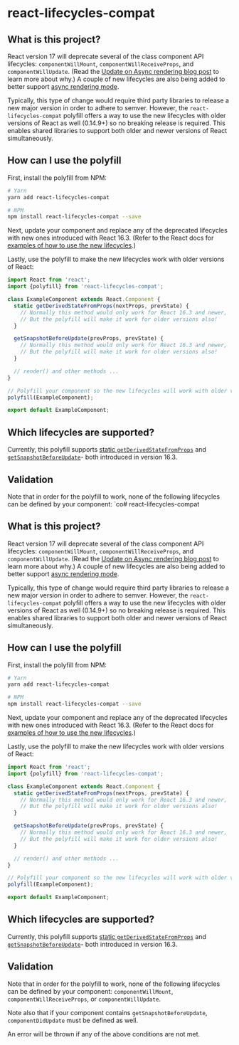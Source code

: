 # react-lifecycles-compat

## What is this project?

React version 17 will deprecate several of the class component API lifecycles: `componentWillMount`, `componentWillReceiveProps`, and `componentWillUpdate`. (Read the [Update on Async rendering blog post](https://reactjs.org/blog/2018/03/27/update-on-async-rendering.html) to learn more about why.) A couple of new lifecycles are also being added to better support [async rendering mode](https://reactjs.org/blog/2018/03/01/sneak-peek-beyond-react-16.html).

Typically, this type of change would require third party libraries to release a new major version in order to adhere to semver. However, the `react-lifecycles-compat` polyfill offers a way to use the new lifecycles with older versions of React as well (0.14.9+) so no breaking release is required. This enables shared libraries to support both older and newer versions of React simultaneously.

## How can I use the polyfill

First, install the polyfill from NPM:
```sh
# Yarn
yarn add react-lifecycles-compat

# NPM
npm install react-lifecycles-compat --save
```

Next, update your component and replace any of the deprecated lifecycles with new ones introduced with React 16.3. (Refer to the React docs for [examples of how to use the new lifecycles](https://reactjs.org/blog/2018/03/27/update-on-async-rendering.html).)

Lastly, use the polyfill to make the new lifecycles work with older versions of React:
```js
import React from 'react';
import {polyfill} from 'react-lifecycles-compat';

class ExampleComponent extends React.Component {
  static getDerivedStateFromProps(nextProps, prevState) {
    // Normally this method would only work for React 16.3 and newer,
    // But the polyfill will make it work for older versions also!
  }

  getSnapshotBeforeUpdate(prevProps, prevState) {
    // Normally this method would only work for React 16.3 and newer,
    // But the polyfill will make it work for older versions also!
  }

  // render() and other methods ...
}

// Polyfill your component so the new lifecycles will work with older versions of React:
polyfill(ExampleComponent);

export default ExampleComponent;
```

## Which lifecycles are supported?

Currently, this polyfill supports [static `getDerivedStateFromProps`](https://reactjs.org/docs/react-component.html#static-getderivedstatefromprops) and [`getSnapshotBeforeUpdate`](https://reactjs.org/docs/react-component.html#getsnapshotbeforeupdate)- both introduced in version 16.3.

## Validation

Note that in order for the polyfill to work, none of the following lifecycles can be defined by your component: `co# react-lifecycles-compat

## What is this project?

React version 17 will deprecate several of the class component API lifecycles: `componentWillMount`, `componentWillReceiveProps`, and `componentWillUpdate`. (Read the [Update on Async rendering blog post](https://reactjs.org/blog/2018/03/27/update-on-async-rendering.html) to learn more about why.) A couple of new lifecycles are also being added to better support [async rendering mode](https://reactjs.org/blog/2018/03/01/sneak-peek-beyond-react-16.html).

Typically, this type of change would require third party libraries to release a new major version in order to adhere to semver. However, the `react-lifecycles-compat` polyfill offers a way to use the new lifecycles with older versions of React as well (0.14.9+) so no breaking release is required. This enables shared libraries to support both older and newer versions of React simultaneously.

## How can I use the polyfill

First, install the polyfill from NPM:
```sh
# Yarn
yarn add react-lifecycles-compat

# NPM
npm install react-lifecycles-compat --save
```

Next, update your component and replace any of the deprecated lifecycles with new ones introduced with React 16.3. (Refer to the React docs for [examples of how to use the new lifecycles](https://reactjs.org/blog/2018/03/27/update-on-async-rendering.html).)

Lastly, use the polyfill to make the new lifecycles work with older versions of React:
```js
import React from 'react';
import {polyfill} from 'react-lifecycles-compat';

class ExampleComponent extends React.Component {
  static getDerivedStateFromProps(nextProps, prevState) {
    // Normally this method would only work for React 16.3 and newer,
    // But the polyfill will make it work for older versions also!
  }

  getSnapshotBeforeUpdate(prevProps, prevState) {
    // Normally this method would only work for React 16.3 and newer,
    // But the polyfill will make it work for older versions also!
  }

  // render() and other methods ...
}

// Polyfill your component so the new lifecycles will work with older versions of React:
polyfill(ExampleComponent);

export default ExampleComponent;
```

## Which lifecycles are supported?

Currently, this polyfill supports [static `getDerivedStateFromProps`](https://reactjs.org/docs/react-component.html#static-getderivedstatefromprops) and [`getSnapshotBeforeUpdate`](https://reactjs.org/docs/react-component.html#getsnapshotbeforeupdate)- both introduced in version 16.3.

## Validation

Note that in order for the polyfill to work, none of the following lifecycles can be defined by your component: `componentWillMount`, `componentWillReceiveProps`, or `componentWillUpdate`.

Note also that if your component contains `getSnapshotBeforeUpdate`, `componentDidUpdate` must be defined as well.

An error will be thrown if any of the above conditions are not met.